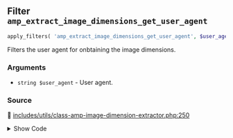## Filter `amp_extract_image_dimensions_get_user_agent`

```php
apply_filters( 'amp_extract_image_dimensions_get_user_agent', $user_agent );
```

Filters the user agent for onbtaining the image dimensions.

### Arguments

* `string $user_agent` - User agent.

### Source

:link: [includes/utils/class-amp-image-dimension-extractor.php:250](../../includes/utils/class-amp-image-dimension-extractor.php#L250)

<details>
<summary>Show Code</summary>

```php
$client->setUserAgent( apply_filters( 'amp_extract_image_dimensions_get_user_agent', self::get_default_user_agent() ) );
```

</details>
